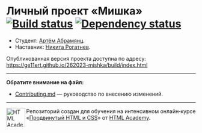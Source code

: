 # Личный проект «Мишка» [![Build status][travis-image]][travis-url] [![Dependency status][dependency-image]][dependency-url]

* Студент: [Артём Абрамянц](https://up.htmlacademy.ru/adaptive/12/user/262023).
* Наставник: [Никита Рогатнев](https://htmlacademy.ru/profile/nikita_rogatnev).

Опубликованная версия проекта доступна по адресу: https://ge11ert.github.io/262023-mishka/build/index.html

---

**Обратите внимание на файл:**

- [Contributing.md](Contributing.md) — руководство по внесению изменений.


---

<a href="https://htmlacademy.ru/intensive/adaptive"><img align="left" width="50" height="50" alt="HTML Academy" src="https://up.htmlacademy.ru/static/img/intensive/adaptive/logo-for-github.svg"></a>

Репозиторий создан для обучения на интенсивном онлайн‑курсе «[Продвинутый HTML и CSS](https://htmlacademy.ru/intensive/adaptive)» от [HTML Academy](https://htmlacademy.ru).

[travis-image]: https://travis-ci.org/htmlacademy-adaptive/262023-mishka.svg?branch=master
[travis-url]: https://travis-ci.org/htmlacademy-adaptive/262023-mishka
[dependency-image]: https://david-dm.org/htmlacademy-adaptive/262023-mishka/dev-status.svg?style=flat-square
[dependency-url]: https://david-dm.org/htmlacademy-adaptive/262023-mishka?type=dev
